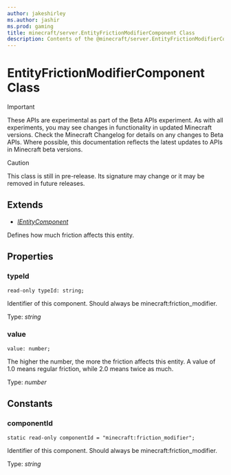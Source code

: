 ```yaml
---
author: jakeshirley
ms.author: jashir
ms.prod: gaming
title: minecraft/server.EntityFrictionModifierComponent Class
description: Contents of the @minecraft/server.EntityFrictionModifierComponent class.
---
```

# EntityFrictionModifierComponent Class
>[!IMPORTANT]
>These APIs are experimental as part of the Beta APIs experiment. As with all experiments, you may see changes in functionality in updated Minecraft versions. Check the Minecraft Changelog for details on any changes to Beta APIs. Where possible, this documentation reflects the latest updates to APIs in Minecraft beta versions.

> [!CAUTION]
> This class is still in pre-release.  Its signature may change or it may be removed in future releases.

## Extends
- [*IEntityComponent*](IEntityComponent.md)

Defines how much friction affects this entity.

## Properties

### **typeId**
`read-only typeId: string;`

Identifier of this component. Should always be minecraft:friction_modifier.

Type: *string*

### **value**
`value: number;`

The higher the number, the more the friction affects this entity. A value of 1.0 means regular friction, while 2.0 means twice as much.

Type: *number*

## Constants

### **componentId**
`static read-only componentId = "minecraft:friction_modifier";`

Identifier of this component. Should always be minecraft:friction_modifier.

Type: *string*
